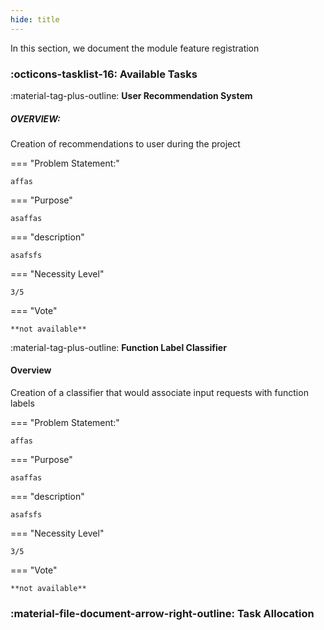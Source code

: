 ```yaml
---
hide: title
---
```


In this section, we document the module feature registration

### :octicons-tasklist-16: **Available Tasks**

:material-tag-plus-outline: **User Recommendation System**

##### OVERVIEW: 

Creation of recommendations to user during the project

=== "Problem Statement:"

	affas

=== "Purpose"

	asaffas

=== "description"

	asafsfs 

=== "Necessity Level"

	3/5

=== "Vote"
	
	**not available**

:material-tag-plus-outline: **Function Label Classifier**

#### Overview

Creation of a classifier that would associate input requests with function labels

=== "Problem Statement:"

	affas

=== "Purpose"

	asaffas

=== "description"

	asafsfs 

=== "Necessity Level"

	3/5

=== "Vote"
	
	**not available**


### :material-file-document-arrow-right-outline: **Task Allocation**



